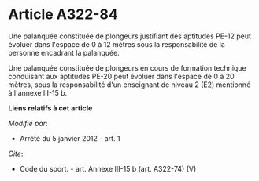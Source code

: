 # Article A322-84

Une palanquée constituée de plongeurs justifiant des aptitudes PE-12 peut évoluer dans l'espace de 0 à 12 mètres sous la
responsabilité de la personne encadrant la palanquée. 

Une palanquée constituée de plongeurs en cours de formation technique conduisant aux aptitudes PE-20 peut évoluer dans
l'espace de 0 à 20 mètres, sous la responsabilité d'un enseignant de niveau 2 (E2) mentionné à l'annexe III-15 b.

**Liens relatifs à cet article**

_Modifié par_:

  - Arrêté du 5 janvier 2012 - art. 1

_Cite_:

  - Code du sport. - art. Annexe III-15 b (art. A322-74) (V)
